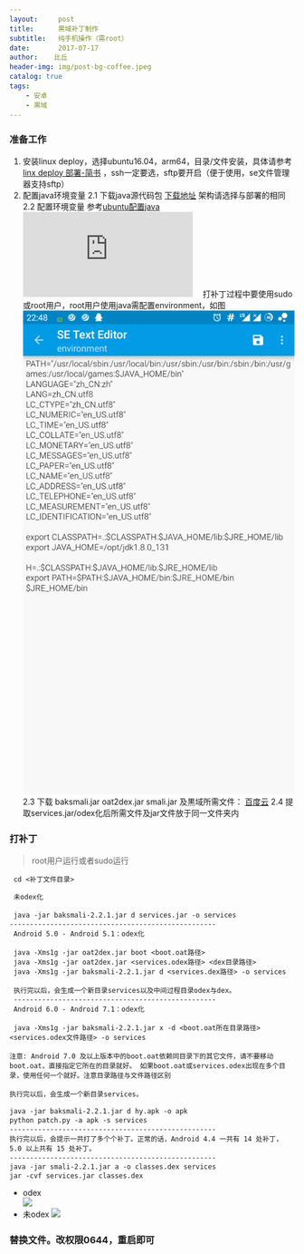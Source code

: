 ```yaml
---
layout:     post
title:      黒域补丁制作
subtitle:   纯手机操作（需root）
date:       2017-07-17
author:    比丘
header-img: img/post-bg-coffee.jpeg
catalog: true
tags:
    - 安卓
    - 黒域
---
```


### 准备工作  
1. 安装linux deploy，选择ubuntu16.04，arm64，目录/文件安装，具体请参考[linx deploy 部署-简书](http://www.jianshu.com/p/690e3e35a38f)  ，ssh一定要选，sftp要开启（便于使用，se文件管理器支持sftp）
2. 配置java环境变量
2.1 下载java源代码包 [下载地址](http://www.oracle.com/technetwork/java/javase/downloads/jdk8-downloads-2133151.html) 架构请选择与部署的相同
2.2 配置环境变量 参考[ubuntu配置java](http://www.cnblogs.com/davidsky/archive/2013/06/01/3113310.html)  ![](https://raw.githubusercontent.com/biqiu-ssw/biqiu-ssw.github.io/blob/img/img/profile.img)
　打补丁过程中要使用sudo或root用户，root用户使用java需配置environment，如图![](https://raw.githubusercontent.com/biqiu-ssw/biqiu-ssw.github.io/blob/img/img/environment.png)
 2.3 下载 baksmali.jar oat2dex.jar smali.jar 及黒域所需文件： [百度云]()
 2.4 提取services.jar/odex化后所需文件及jar文件放于同一文件夹内
 
### 打补丁
 
 >root用户运行或者sudo运行
```
 cd <补丁文件目录>
```  

```
 未odex化
 
 java -jar baksmali-2.2.1.jar d services.jar -o services  
--------------------------------------------------- 
 Android 5.0 - Android 5.1：odex化
 
 java -Xms1g -jar oat2dex.jar boot <boot.oat路径>
 java -Xms1g -jar oat2dex.jar <services.odex路径> <dex目录路径>
 java -Xms1g -jar baksmali-2.2.1.jar d <services.dex路径> -o services
 
 执行完以后，会生成一个新目录services以及中间过程目录odex与dex。
 --------------------------------------------------
 Android 6.0 - Android 7.1：odex化
 
 java -Xms1g -jar baksmali-2.2.1.jar x -d <boot.oat所在目录路径> <services.odex文件路径> -o services

注意: Android 7.0 及以上版本中的boot.oat依赖同目录下的其它文件，请不要移动boot.oat，直接指定它所在的目录就好。 如果boot.oat或services.odex出现在多个目录，使用任何一个就好。注意目录路径与文件路径区别

执行完以后，会生成一个新目录services。
```
```
java -jar baksmali-2.2.1.jar d hy.apk -o apk
python patch.py -a apk -s services
--------------------------------------------------- 
执行完以后，会提示一共打了多个个补丁。正常的话，Android 4.4 一共有 14 处补丁，5.0 以上共有 15 处补丁。
--------------------------------------------------- 
java -jar smali-2.2.1.jar a -o classes.dex services
jar -cvf services.jar classes.dex
```
- odex  
![](img/https://raw.githubusercontent.com/biqiu-ssw/biqiu-ssw.github.io/blob/img/odex.png)
- 未odex
![](https://raw.githubusercontent.com/biqiu-ssw/biqiu-ssw.github.io/blob/img/img/noodex.png)  

### 替换文件。改权限0644，重启即可